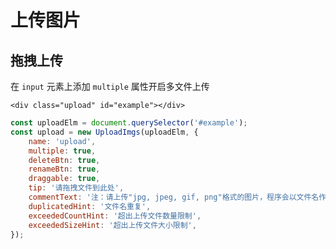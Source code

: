 # 上传图片

## 拖拽上传

在 `input` 元素上添加 `multiple` 属性开启多文件上传

```html:example
<div class="upload" id="example"></div>
```

```js
const uploadElm = document.querySelector('#example');
const upload = new UploadImgs(uploadElm, {
    name: 'upload',
    multiple: true,
    deleteBtn: true,
    renameBtn: true,
    draggable: true,
    tip: '请拖拽文件到此处',
    commentText: '注：请上传"jpg, jpeg, gif, png"格式的图片，程序会以文件名作为标题，以图片作为内容。',
    duplicatedHint: '文件名重复',
    exceededCountHint: '超出上传文件数量限制',
    exceededSizeHint: '超出上传文件大小限制',
});
```
